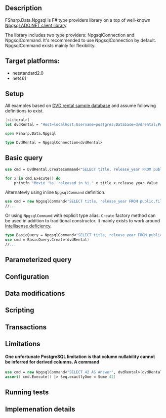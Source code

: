 ## Description
FSharp.Data.Npgsql is F# type providers library on a top of well-known [Npgsql ADO.NET client library]( http://www.npgsql.org/doc/index.html). 

The library includes two type providers: NpgsqlConnection and NpgsqlCommand. It's recommended to use NpgsqlConnection by default.  NpgsqlCommand exists mainly for flexibility.

## Target platforms: 
  - netstandard2.0
  - net461

## Setup

All examples based on [DVD rental sample database](http://www.postgresqltutorial.com/download/dvd-rental-sample-database/) and assume following definitions to exist.
```fsharp
[<Literal>]
let dvdRental = "Host=localhost;Username=postgres;Database=dvdrental;Port=32768"

open FSharp.Data.Npgsql

type DvdRental = NpgsqlConnection<dvdRental>
```

## Basic query

```fsharp
use cmd = DvdRental.CreateCommand<"SELECT title, release_year FROM public.film LIMIT 3">(dvdRental)

for x in cmd.Execute() do   
    printfn "Movie '%s' released in %i." x.title x.release_year.Value
```
Alternatevly using inline ```NpgsqlCommand``` definition.
```fsharp
use cmd = new NpgsqlCommand<"SELECT title, release_year FROM public.film LIMIT 3", dvdRental>(dvdRental)
//...
```
Or using ```NpgsqlCommand``` with explicit type alias. `Create` factory method can be used in addition to traditional constructor. It mainly exists to work around [Intellisense deficiency]().

```fsharp
type BasicQuery = NpgsqlCommand<"SELECT title, release_year FROM public.film LIMIT 3", dvdRental>
use cmd = BasicQuery.Create(dvdRental)
//...
```

## Parameterized query



## Configuration

## Data modifications

## Scripting

## Transactions

## Limitations

  #### One unfortunate PostgreSQL limitation is that column nullability cannot be inferred for derived columns. A command 
  ```fsharp
  use cmd = new NpgsqlCommand<"SELECT 42 AS Answer", dvdRental>(dvdRental)
  assert( cmd.Execute() |> Seq.exactlyOne = Some 42)
  ```

## Running tests

## Implemenation details
